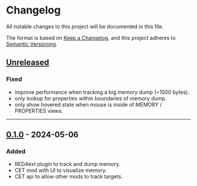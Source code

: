 # Changelog
All notable changes to this project will be documented in this file.

The format is based on [Keep a Changelog](https://keepachangelog.com/en/1.0.0/),
and this project adheres to [Semantic Versioning](https://semver.org/spec/v2.0.0.html).

## [Unreleased]
### Fixed
- improve performance when tracking a big memory dump (~1500 bytes).
- only lookup for properties within boundaries of memory dump.
- only show hovered state when mouse is inside of MEMORY / PROPERTIES views.

------------------------

## [0.1.0] - 2024-05-06
### Added
- RED4ext plugin to track and dump memory.
- CET mod with UI to visualize memory.
- CET api to allow other mods to track targets.

<!-- Table of releases -->
[Unreleased]: https://github.com/rayshader/cp2077-red-memorydump/compare/v0.1.0...HEAD
[0.2.0]: https://github.com/rayshader/cp2077-red-memorydump/compare/v0.1.0...v0.2.0
[0.1.0]: https://github.com/rayshader/cp2077-red-memorydump/releases/tag/v0.1.0
